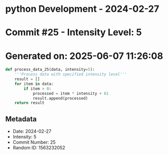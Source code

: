 ﻿# python Development - 2024-02-27
# Commit #25 - Intensity Level: 5
# Generated on: 2025-06-07 11:26:08
```python
def process_data_25(data, intensity=5):
    '''Process data with specified intensity level'''
    result = []
    for item in data:
        if item > 0:
            processed = item * intensity + 61
            result.append(processed)
    return result
```
## Metadata
- Date: 2024-02-27
- Intensity: 5
- Commit Number: 25
- Random ID: 1563232052

